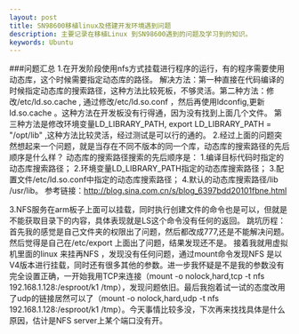 ```yaml
---
layout: post
title: SN98600移植linux及搭建开发环境遇到问题
description: 主要记录在移植Linux 到SN98600遇到的问题及学习到的知识。
keywords: Ubuntu
---
```

###问题汇总
1.在开发阶段使用nfs方式挂载进行程序的运行，有的程序需要使用动态库，这个时候需要指定动态库的路径。
解决方法：第一种直接在代码编译的时候指定动态库的搜索路径，这种方法比较死板，不够灵活。第二种方法：修改/etc/ld.so.cache , 通过修改/etc/ld.so.conf ，然后再使用ldconfig,更新ld.so.cache 。这种方法在开发板没有行得通，因为没有找到上面几个文件。 第三种方法是修改环境变量LD_LIBRARY_PATH, export LD_LIBRARY_PATH = "/opt/lib"
,这种方法比较灵活，经过测试是可以行的通的。
2.经过上面的问题突然想起来一个问题，就是当存在不同不版本的同一个库，动态库的搜索路径的先后顺序是什么样？
动态库的搜索路径搜索的先后顺序是：
     1.编译目标代码时指定的动态库搜索路径；
     2.环境变量LD_LIBRARY_PATH指定的动态库搜索路径；
     3.配置文件/etc/ld.so.conf中指定的动态库搜索路径；
     4.默认的动态库搜索路径/lib    /usr/lib。
参考链接：http://blog.sina.com.cn/s/blog_6397bdd20101fbne.html

3.NFS服务在arm板子上面可以挂载，同时执行创建文件的命令也是可以，但就是不能获取目录下的内容，具体表现就是LS这个命令没有任何的返回。
跳坑历程：首先我的感觉是自己文件夹的权限出了问题，然后都改成777,还是不能解决问题。然后觉得是自己在/etc/export 上面出了问题，结果发现还不是。
接着我就用虚拟机里面的linux 来挂再NFS ，发现没有任何问题，通过mount命令发现NFS 是以V4版本进行挂载，同时还有很多其他的参数。进一步我怀疑是不是我的参数没有完全设置正确，一开始我用TCP来连接（mount -o nolock,hard,tcp  -t nfs 192.168.1.128:/esproot/k1 /tmp），发现问题依旧。最后我抱着试一试的态度改用了udp的链接居然可以了（mount -o nolock,hard,udp  -t nfs
192.168.1.128:/esproot/k1 /tmp）。今天事情比较多没，下次再来找找具体是什么原因，估计是NFS server上某个端口没有开。
